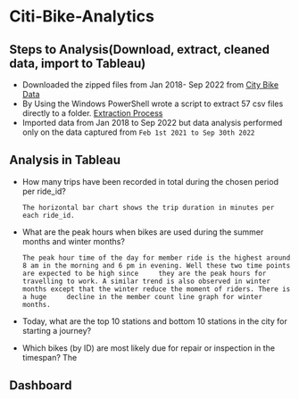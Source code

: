 # Citi-Bike-Analytics

## Steps to Analysis(Download, extract, cleaned data, import to Tableau)
* Downloaded the zipped files from Jan 2018- Sep 2022 from [City Bike Data](https://ride.citibikenyc.com/system-data)
* By Using the Windows PowerShell wrote a script to extract 57 csv files directly to a folder. [Extraction Process](https://stackoverflow.com/questions/28448202/i-want-to-extract-all-zip-files-in-a-given-directory-in-temp-using-powershell)
* Imported data from Jan 2018 to Sep 2022 but data analysis performed only on the data captured from `Feb 1st 2021 to Sep 30th 2022`

## Analysis in Tableau
* How many trips have been recorded in total during the chosen period per ride_id?
  
  `The horizontal bar chart shows the trip duration in minutes per each ride_id.` 

* What are the peak hours when bikes are used during the summer months and winter months?
  
  `The peak hour time of the day for member ride is the highest around 8 am in the morning and 6 pm in evening. Well these two time points are expected to be high since     they are the peak hours for travelling to work. A similar trend is also observed in winter months except that the winter reduce the moment of riders. There is a huge     decline in the member count line graph for winter months.`

* Today, what are the top 10 stations and bottom 10 stations in the city for starting a journey?

  
* Which bikes (by ID) are most likely due for repair or inspection in the timespan?
  The 
## Dashboard
